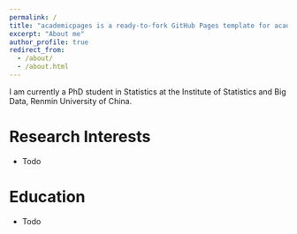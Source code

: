 ```yaml
---
permalink: /
title: "academicpages is a ready-to-fork GitHub Pages template for academic personal websites"
excerpt: "About me"
author_profile: true
redirect_from: 
  - /about/
  - /about.html
---
```



I am currently a PhD student in Statistics at the Institute of Statistics and Big Data, Renmin University of China.

# Research Interests

- Todo

# Education

- Todo

